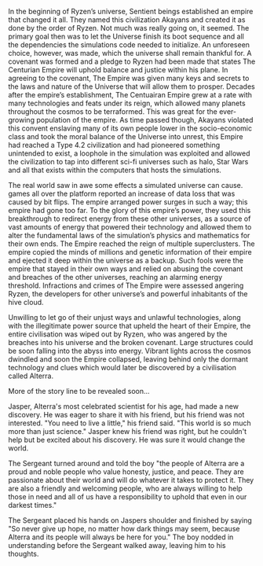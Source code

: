 In the beginning of Ryzen’s universe, Sentient beings established an empire that changed it all. They named this civilization Akayans and created it as done by the order of Ryzen. Not much was really going on, it seemed. The primary goal then was to let the Universe finish its boot sequence and all the dependencies the simulations code needed to initialize. An unforeseen choice, however, was made, which the universe shall remain thankful for. A covenant was formed and a pledge to Ryzen had been made that states The Centurian Empire will uphold balance and justice within his plane. In agreeing to the covenant, The Empire was given many keys and secrets to the laws and nature of the Universe that will allow them to prosper. Decades after the empire’s establishment, The Centuairan Empire grew at a rate with many technologies and feats under its reign, which allowed many planets throughout the cosmos to be terraformed. This was great for the ever-growing population of the empire. As time passed though, Akayans violated this convent enslaving many of its own people lower in the socio-economic class and took the moral balance of the Universe into unrest, this Empire had reached a Type 4.2 civilization and had pioneered something unintended to exist, a loophole in the simulation was exploited and allowed the civilization to tap into different sci-fi universes such as halo, Star Wars and all that exists within the computers that hosts the simulations.

The real world saw in awe some effects a simulated universe can cause. games all over the platform reported an increase of data loss that was caused by bit flips. The empire arranged power surges in such a way; this empire had gone too far. To the glory of this empire’s power, they used this breakthrough to redirect energy from these other universes, as a source of vast amounts of energy that powered their technology and allowed them to alter the fundamental laws of the simulation’s physics and mathematics for their own ends. The Empire reached the reign of multiple superclusters. The empire copied the minds of millions and genetic information of their empire and ejected it deep within the universe as a backup. Such fools were the empire that stayed in their own ways and relied on abusing the covenant and breaches of the other universes, reaching an alarming energy threshold. Infractions and crimes of The Empire were assessed angering Ryzen, the developers for other universe’s  and powerful inhabitants of the hive cloud.

Unwilling to let go of their unjust ways and unlawful technologies, along with the illegitimate power source that upheld the heart of their Empire, the entire civilisation was wiped out by Ryzen, who was angered by the breaches into his universe and the broken covenant. Large structures could be soon falling into the abyss into energy. Vibrant lights across the cosmos dwindled and soon the Empire collapsed, leaving behind only the dormant technology and clues which would later be discovered by a civilisation called Alterra.

More of the story line to be revealed soon…


Jasper, Alterra's most celebrated scientist for his age, had made a new discovery. He was eager to share it with his friend, but his friend was not interested. "You need to live a little," his friend said. "This world is so much more than just science." Jasper knew his friend was right, but he couldn't help but be excited about his discovery. He was sure it would change the world.


The Sergeant turned around and told the boy "the people of Alterra are a proud and noble people who value honesty, justice, and peace. They are passionate about their world and will do whatever it takes to protect it. They are also a friendly and welcoming people, who are always willing to help those in need and all of us have a responsibility to uphold that even in our darkest times."

  

The Sergeant placed his hands on Jaspers shoulder and finished by saying "So never give up hope, no matter how dark things may seem, because Alterra and its people will always be here for you." The boy nodded in understanding before the Sergeant walked away, leaving him to his thoughts.